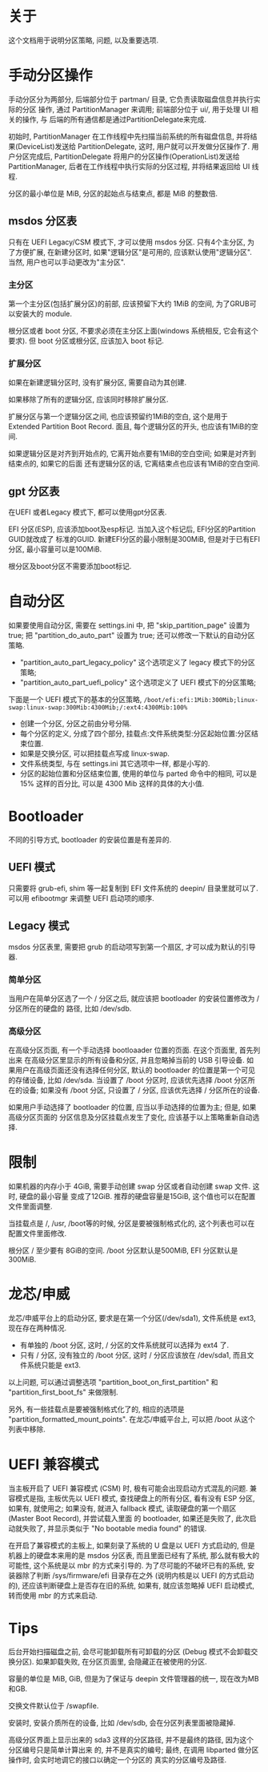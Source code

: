 # 关于
这个文档用于说明分区策略, 问题, 以及重要选项.

# 手动分区操作
手动分区分为两部分, 后端部分位于 partman/ 目录, 它负责读取磁盘信息并执行实际的分区
操作, 通过 PartitionManager 来调用; 前端部分位于 ui/, 用于处理 UI 相关的操作, 与
后端的所有通信都是通过PartitionDelegate来完成.
 
初始时, PartitionManager 在工作线程中先扫描当前系统的所有磁盘信息,
并将结果(DeviceList)发送给 PartitionDelegate, 这时, 用户就可以开发做分区操作了.
用户分区完成后, PartitionDelegate 将用户的分区操作(OperationList)发送给
PartitionManager, 后者在工作线程中执行实际的分区过程, 并将结果返回给 UI 线程.

分区的最小单位是 MiB, 分区的起始点与结束点, 都是 MiB 的整数倍.

## msdos 分区表
只有在 UEFI Legacy/CSM 模式下, 才可以使用 msdos 分区.
只有4个主分区, 为了方便扩展, 在新建分区时, 如果"逻辑分区"是可用的, 应该默认使用"逻辑分区".
当然, 用户也可以手动更改为"主分区".

### 主分区
第一个主分区(包括扩展分区)的前部, 应该预留下大约 1MiB 的空间, 为了GRUB可以安装大的 module.

根分区或者 boot 分区, 不要求必须在主分区上面(windows 系统相反, 它会有这个要求).
但 boot 分区或根分区, 应该加入 boot 标记.

### 扩展分区
如果在新建逻辑分区时, 没有扩展分区, 需要自动为其创建.

如果移除了所有的逻辑分区, 应该同时移除扩展分区.

扩展分区与第一个逻辑分区之间, 也应该预留约1MiB的空白, 这个是用于 Extended Partition Boot
Record. 面且, 每个逻辑分区的开头, 也应该有1MiB的空间.

如果逻辑分区是对齐到开始点的, 它离开始点要有1MiB的空白空间; 如果是对齐到结束点的, 如果它的后面
还有逻辑分区的话, 它离结束点也应该有1MiB的空白空间.


## gpt 分区表
在UEFI 或者Legacy 模式下, 都可以使用gpt分区表.

EFI 分区(ESP), 应该添加boot及esp标记. 当加入这个标记后, EFI分区的Partition GUID就改成了
标准的GUID. 
新建EFI分区的最小限制是300MiB, 但是对于已有EFI分区, 最小容量可以是100MiB.

根分区及boot分区不需要添加boot标记.


# 自动分区
如果要使用自动分区, 需要在 settings.ini 中, 把 "skip_partition_page" 设置为 true;
把 "partition_do_auto_part" 设置为 true; 还可以修改一下默认的自动分区策略.

* "partition_auto_part_legacy_policy" 这个选项定义了 legacy 模式下的分区策略;
* "partition_auto_part_uefi_policy" 这个选项定义了 UEFI 模式下的分区策略;

下面是一个 UEFI 模式下的基本的分区策略,
`/boot/efi:efi:1Mib:300Mib;linux-swap:linux-swap:300Mib:4300Mib;/:ext4:4300Mib:100%`
* 创建一个分区, 分区之前由分号分隔.
* 每个分区的定义, 分成了四个部分, 挂载点:文件系统类型:分区起始位置:分区结束位置.
* 如果是交换分区, 可以把挂载点写成 linux-swap.
* 文件系统类型, 与在 settings.ini 其它选项中一样, 都是小写的.
* 分区的起始位置和分区结束位置, 使用的单位与 parted 命令中的相同, 可以是 15% 这样的百分比,
 可以是 4300 Mib 这样的具体的大小值.


# Bootloader
不同的引导方式, bootloader 的安装位置是有差异的.

## UEFI 模式
只需要将 grub-efi, shim 等一起复制到 EFI 文件系统的 deepin/ 目录里就可以了.
可以用 efibootmgr 来调整 UEFI 启动项的顺序.

## Legacy 模式
msdos 分区表里, 需要把 grub 的启动项写到第一个扇区, 才可以成为默认的引导器.

### 简单分区
当用户在简单分区选了一个 / 分区之后, 就应该把 bootloader 的安装位置修改为 / 分区所在的硬盘的
路径, 比如 /dev/sdb.

### 高级分区
在高级分区页面, 有一个手动选择 bootloaader 位置的页面. 在这个页面里, 首先列出来
在高级分区里显示的所有设备和分区, 并且忽略掉当前的 USB 引导设备.
如果用户在高级页面还没有选择任何分区, 默认的 bootloader 的位置是第一个可见的存储设备, 比如
/dev/sda. 当设置了 /boot 分区时, 应该优先选择 /boot 分区所在的设备; 如果没有 /boot 分区,
只设置了 / 分区, 应该优先选择 / 分区所在的设备.

如果用户手动选择了 bootloader 的位置, 应当以手动选择的位置为主; 但是, 如果高级分区页面的
分区信息及分区挂载点发生了变化, 应该基于以上策略重新自动选择.


# 限制
如果机器的内存小于 4GiB, 需要手动创建 swap 分区或者自动创建 swap 文件. 这时, 硬盘的最小容量
变成了12GiB. 推荐的硬盘容量是15GiB, 这个值也可以在配置文件里面调整.

当挂载点是 /, /usr, /boot等的时候, 分区是要被强制格式化的, 这个列表也可以在配置文件里面修改.

根分区 / 至少要有 8GiB的空间. /boot 分区默认是500MiB, EFI 分区默认是300MiB.

# 龙芯/申威
龙芯/申威平台上的启动分区, 要求是在第一个分区(/dev/sda1), 文件系统是 ext3, 现在存在两种情况.
* 有单独的 /boot 分区, 这时, / 分区的文件系统就可以选择为 ext4 了.
* 只有 / 分区, 没有独立的 /boot 分区, 这时 / 分区应该放在 /dev/sda1, 而且文件系统只能是
 ext3.

以上问题, 可以通过调整选项 "partition_boot_on_first_partition" 和
 "partition_first_boot_fs" 来做限制.

另外, 有一些挂载点是要被强制格式化了的, 相应的选项是 "partition_formatted_mount_points".
在龙芯/申威平台上, 可以把 /boot 从这个列表中移除.

# UEFI 兼容模式
当主板开启了 UEFI 兼容模式 (CSM) 时, 极有可能会出现启动方式混乱的问题.
兼容模式是指, 主板优先以 UEFI 模式, 查找硬盘上的所有分区, 看有没有 ESP 分区, 如果有, 就使用之;
如果没有, 就进入 fallback 模式, 读取硬盘的第一个扇区 (Master Boot Record), 并尝试载入里面
的 bootloader, 如果还是失败了, 此次启动就失败了, 并显示类似于
"No bootable media found" 的错误.

在开启了兼容模式的主板上, 如果刻录了系统的 U 盘是以 UEFI 方式启动的, 但是机器上的硬盘本来用的是
msdos 分区表, 而且里面已经有了系统, 那么就有极大的可能性, 这个系统是以 mbr 的方式来引导的.
为了尽可能的不破坏已有的系统, 安装器除了判断 /sys/firmware/efi 目录存在之外
(说明内核是以 UEFI 的方式启动的), 还应该判断硬盘上是否存在旧的系统, 如果有, 就应该忽略掉 UEFI
启动模式, 转而使用 mbr 的方式来启动.


# Tips
后台开始扫描磁盘之前, 会尽可能卸载所有可卸载的分区 (Debug 模式不会卸载交换分区). 如果卸载失败,
在分区页面里, 会隐藏正在被使用的分区.

容量的单位是 MiB, GiB, 但是为了保证与 deepin 文件管理器的统一, 现在改为MB和GB.

交换文件默认位于 /swapfile.

安装时, 安装介质所在的设备, 比如 /dev/sdb, 会在分区列表里面被隐藏掉.

高级分区界面上显示出来的 sda3 这样的分区路径, 并不是最终的路径, 因为这个分区编号只是简单计算出来
的, 并不是真实的编号; 最终, 在调用 libparted 做分区操作时, 会实时地调它的接口以确定一个分区的
真实的分区编号及路径.